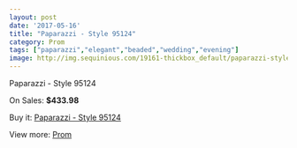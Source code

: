 ```yaml
---
layout: post
date: '2017-05-16'
title: "Paparazzi - Style 95124"
category: Prom
tags: ["paparazzi","elegant","beaded","wedding","evening"]
image: http://img.sequinious.com/19161-thickbox_default/paparazzi-style-95124.jpg
---
```

Paparazzi - Style 95124

On Sales: **$433.98**
<a href="https://www.sequinious.com/prom/8734-paparazzi-style-95124.html"><amp-img layout="responsive" width="600" height="600" src="//img.sequinious.com/19161-thickbox_default/paparazzi-style-95124.jpg" alt="Paparazzi - Style 95124 0" /></a>
<a href="https://www.sequinious.com/prom/8734-paparazzi-style-95124.html"><amp-img layout="responsive" width="600" height="600" src="//img.sequinious.com/19165-thickbox_default/paparazzi-style-95124.jpg" alt="Paparazzi - Style 95124 1" /></a>
<a href="https://www.sequinious.com/prom/8734-paparazzi-style-95124.html"><amp-img layout="responsive" width="600" height="600" src="//img.sequinious.com/19164-thickbox_default/paparazzi-style-95124.jpg" alt="Paparazzi - Style 95124 2" /></a>
<a href="https://www.sequinious.com/prom/8734-paparazzi-style-95124.html"><amp-img layout="responsive" width="600" height="600" src="//img.sequinious.com/19163-thickbox_default/paparazzi-style-95124.jpg" alt="Paparazzi - Style 95124 3" /></a>
<a href="https://www.sequinious.com/prom/8734-paparazzi-style-95124.html"><amp-img layout="responsive" width="600" height="600" src="//img.sequinious.com/19162-thickbox_default/paparazzi-style-95124.jpg" alt="Paparazzi - Style 95124 4" /></a>

Buy it: [Paparazzi - Style 95124](https://www.sequinious.com/prom/8734-paparazzi-style-95124.html "Paparazzi - Style 95124")

View more: [Prom](https://www.sequinious.com/7-prom "Prom")